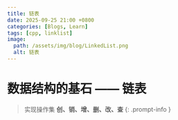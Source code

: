 ```yaml
---
title: 链表
date: 2025-09-25 21:00 +0800
categories: [Blogs, Learn]
tags: [cpp, linklist]
image:
  path: /assets/img/blog/LinkedList.png
  alt: 链表
---
```


# 数据结构的基石 —— 链表

> 实现操作集 **创、销、增、删、改、查**
{: .prompt-info }

```cpp

```